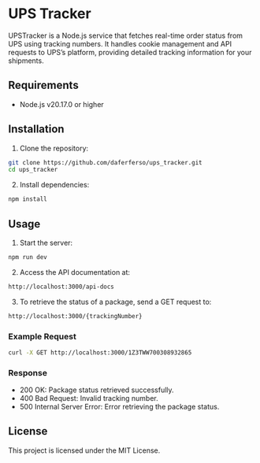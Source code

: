 # UPS Tracker

UPSTracker is a Node.js service that fetches real-time order status from UPS using tracking numbers. It handles cookie management and API requests to UPS’s platform, providing detailed tracking information for your shipments.

## Requirements

- Node.js v20.17.0 or higher

## Installation

1. Clone the repository:

```bash
git clone https://github.com/daferferso/ups_tracker.git
cd ups_tracker
```

2. Install dependencies:

```bash
npm install
```

## Usage

1. Start the server:

```bash
npm run dev
```

2. Access the API documentation at:

```bash
http://localhost:3000/api-docs
```

3. To retrieve the status of a package, send a GET request to:

```bash
http://localhost:3000/{trackingNumber}
```

### Example Request

```bash
curl -X GET http://localhost:3000/1Z3TWW700308932865
```

### Response

- 200 OK: Package status retrieved successfully.
- 400 Bad Request: Invalid tracking number.
- 500 Internal Server Error: Error retrieving the package status.

## License

This project is licensed under the MIT License.
